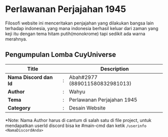 # Perlawanan Perjajahan 1945

Filosofi website ini menceritakan penjajahan yang dilakukan bangsa lain terhadap indonesia, yang mana indonesia berhasil keluar dari zaman yang keji itu dengan tema hitam putih(monokrome) tapi sedikit ada warna merahnya. 

## Pengumpulan Lomba CuyUniverse 

| Title        |   | Description                    |   
|--------------|---|--------------------------------|
| **Nama Discord dan Id** | : | Abah#2977 (889011580832981013)     |
| **Author**       | : | Wahyu |
| **Tema**       | : | Perlawanan Perjajahan 1945 |
| **Category**    | : | Desain Website                 |

*Note: Nama Author harus di cantum di salah satu di file project, untuk mendapatkan userId discord bisa ke #main-cmd dan ketik `/userinfo <NamaDiscordAnda>`

